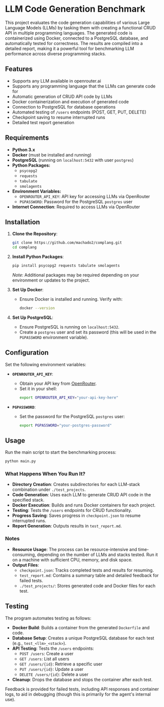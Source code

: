 # LLM Code Generation Benchmark

This project evaluates the code generation capabilities of various Large Language Models (LLMs) by tasking them with creating a functional CRUD API in multiple programming languages. The generated code is containerized using Docker, connected to a PostgreSQL database, and automatically tested for correctness. The results are compiled into a detailed report, making it a powerful tool for benchmarking LLM performance across diverse programming stacks.

## Features

- Supports any LLM available in openrouter.ai
- Supports any programming language that the LLMs can generate code for
- Automatic generation of CRUD API code by LLMs
- Docker containerization and execution of generated code
- Connection to PostgreSQL for database operations
- Automated testing of `/users` endpoints (POST, GET, PUT, DELETE)
- Checkpoint saving to resume interrupted runs
- Detailed test report generation

## Requirements

- **Python 3.x**
- **Docker** (must be installed and running)
- **PostgreSQL** (running on `localhost:5432` with user `postgres`)
- **Python Packages:**
  - `psycopg2`
  - `requests`
  - `tabulate`
  - `smolagents`
- **Environment Variables:**
  - `OPENROUTER_API_KEY`: API key for accessing LLMs via OpenRouter
  - `PGPASSWORD`: Password for the PostgreSQL `postgres` user
- **Internet Connection**: Required to access LLMs via OpenRouter

## Installation

1. **Clone the Repository**:
   ```bash
   git clone https://github.com/machado2/complang.git
   cd complang
   ```

2. **Install Python Packages**:
   ```bash
   pip install psycopg2 requests tabulate smolagents
   ```
   *Note*: Additional packages may be required depending on your environment or updates to the project.

3. **Set Up Docker**:
   - Ensure Docker is installed and running. Verify with:
     ```bash
     docker --version
     ```

4. **Set Up PostgreSQL**:
   - Ensure PostgreSQL is running on `localhost:5432`.
   - Create a `postgres` user and set its password (this will be used in the `PGPASSWORD` environment variable).

## Configuration

Set the following environment variables:

- **`OPENROUTER_API_KEY`**:
  - Obtain your API key from [OpenRouter](https://openrouter.ai/keys).
  - Set it in your shell:
    ```bash
    export OPENROUTER_API_KEY="your-api-key-here"
    ```

- **`PGPASSWORD`**:
  - Set the password for the PostgreSQL `postgres` user:
    ```bash
    export PGPASSWORD="your-postgres-password"
    ```

## Usage

Run the main script to start the benchmarking process:

```bash
python main.py
```

### What Happens When You Run It?

- **Directory Creation**: Creates subdirectories for each LLM-stack combination under `./test_projects`.
- **Code Generation**: Uses each LLM to generate CRUD API code in the specified stack.
- **Docker Execution**: Builds and runs Docker containers for each project.
- **Testing**: Tests the `/users` endpoints for CRUD functionality.
- **Progress Saving**: Saves progress in `checkpoint.json` to resume interrupted runs.
- **Report Generation**: Outputs results in `test_report.md`.

### Notes
- **Resource Usage**: The process can be resource-intensive and time-consuming, depending on the number of LLMs and stacks tested. Run it on a machine with sufficient CPU, memory, and disk space.
- **Output Files**:
  - `checkpoint.json`: Tracks completed tests and results for resuming.
  - `test_report.md`: Contains a summary table and detailed feedback for failed tests.
  - `./test_projects/`: Stores generated code and Docker files for each test.

## Testing

The program automates testing as follows:

- **Docker Build**: Builds a container from the generated `Dockerfile` and code.
- **Database Setup**: Creates a unique PostgreSQL database for each test (e.g., `test_<llm>_<stack>`).
- **API Testing**: Tests the `/users` endpoints:
  - `POST /users`: Create a user
  - `GET /users`: List all users
  - `GET /users/{id}`: Retrieve a specific user
  - `PUT /users/{id}`: Update a user
  - `DELETE /users/{id}`: Delete a user
- **Cleanup**: Drops the database and stops the container after each test.

Feedback is provided for failed tests, including API responses and container logs, to aid in debugging (though this is primarily for the agent's internal use).

